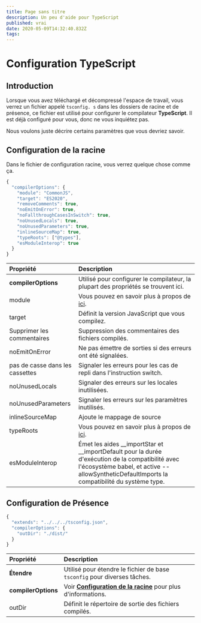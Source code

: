```yaml
---
title: Page sans titre
description: Un peu d'aide pour TypeScript
published: vrai
date: 2020-05-09T14:32:40.832Z
tags:
---
```


# Configuration TypeScript

## Introduction

Lorsque vous avez téléchargé et décompressé l'espace de travail, vous verrez un fichier appelé `tsconfig. s` dans les dossiers de racine et de présence, ce fichier est utilisé pour configurer le compilateur **TypeScript**. Il est déjà configuré pour vous, donc ne vous inquiétez pas.

Nous voulons juste décrire certains paramètres que vous devriez savoir.

## Configuration de la racine

Dans le fichier de configuration racine, vous verrez quelque chose comme ça.

```javascript
{
  "compilerOptions": {
    "module": "CommonJS",
    "target": "ES2020",
    "removeComments": true,
    "noEmitOnError": true,
    "noFallthroughCasesInSwitch": true,
    "noUnusedLocals": true,
    "noUnusedParameters": true,
    "inlineSourceMap": true,
    "typeRoots": ["@types"],
    "esModuleInterop": true
  }
}
```

| Propriété                       | Description                                                                                                                                                                                          |
|:------------------------------- |:---------------------------------------------------------------------------------------------------------------------------------------------------------------------------------------------------- |
| **compilerOptions**             | Utilisé pour configurer le compilateur, la plupart des propriétés se trouvent ici.                                                                                                                   |
| module                          | Vous pouvez en savoir plus à propos de [ici](https://www.typescriptlang.org/docs/handbook/modules.html).                                                                                             |
| target                          | Définit la version JavaScript que vous compilez.                                                                                                                                                     |
| Supprimer les commentaires      | Suppression des commentaires des fichiers compilés.                                                                                                                                                  |
| noEmitOnError                   | Ne pas émettre de sorties si des erreurs ont été signalées.                                                                                                                                          |
| pas de casse dans les cassettes | Signaler les erreurs pour les cas de repli dans l'instruction switch.                                                                                                                                |
| noUnusedLocals                  | Signaler des erreurs sur les locales inutilisées.                                                                                                                                                    |
| noUnusedParameters              | Signaler les erreurs sur les paramètres inutilisés.                                                                                                                                                  |
| inlineSourceMap                 | Ajoute le mappage de source                                                                                                                                                                          |
| typeRoots                       | Vous pouvez en savoir plus à propos de [ici](https://www.typescriptlang.org/docs/handbook/tsconfig-json.html#types-typeroots-and-types).                                                             |
| esModuleInterop                 | Émet les aides __importStar et __importDefault pour la durée d'exécution de la compatibilité avec l'écosystème babel, et active --allowSyntheticDefaultImports la compatibilité du système type. |

## Configuration de Présence

```javascript
{
  "extends": "../../../tsconfig.json",
  "compilerOptions": {
    "outDir": "./dist/"
  }
}
```

| Propriété           | Description                                                                                                |
|:------------------- |:---------------------------------------------------------------------------------------------------------- |
| **Étendre**         | Utilisé pour étendre le fichier de base `tsconfig` pour diverses tâches.                                   |
| **compilerOptions** | Voir [**Configuration de la racine**](/dev/presence/tsconfig#root-configuration) pour plus d'informations. |
| outDir              | Définit le répertoire de sortie des fichiers compilés.                                                     |
